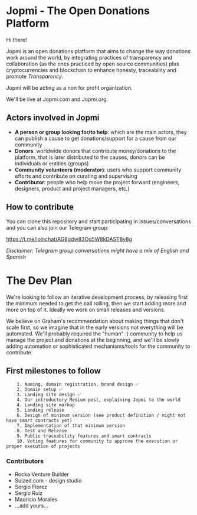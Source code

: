 # Jopmi - The Open Donations Platform

Hi there!

Jopmi is an open donations platform that aims to change the way donations work around the world, by integrating practices of transparency and collaboration (as the ones practiced by open source communities) plus cryptocurrencies and blockchain to enhance honesty, traceability and promote *Transparency*.

Jopmi will be acting as a non for profit organization.

We'll be live at Jopmi.com and Jopmi.org.


## Actors involved in Jopmi

- **A person or group looking for/to help**: which are the main actors, they can publish a cause to get donations/support for a cause from our community
- **Donors**: worldwide donors that contribute money/donations to the platform, that is later distributed to the causes, donors can be individuals or entities (groups)
- **Community volunteers (moderator)**: users who support community efforts and contribute on curating and supervising
- **Contributor**: people who help move the project forward (engineers, designers, product and project managers, etc.)


## How to contribute

You can clone this repository and start participating in Issues/conversations and you can also join our Telegram group:

https://t.me/joinchat/AG8gdw83Og5W8kDAST8y8g

*Disclaimer: Telegram group conversations might have a mix of English and Spanish*

# The Dev Plan

We're looking to follow an iterative development process, by releasing first the minimum needed to get the ball rolling, then we start adding more and more on top of it. Ideally we work on small releases and versions.

We believe on Graham's recommendation about making things that don't scale first, so we imagine that in the early versions not everything will be automated. We'll probably required the "human" :) community to help us manage the project and donations at the beginning, and we'll be slowly adding automation or sophisticated mechanisms/tools for the community to contribute.

## First milestones to follow

        1. Naming, domain registration, brand design ✅
        2. Domain setup ✅
        3. Landing site design ✅
        4. Our introductory Medium post, explaining Jopmi to the world
        4. Landing site markup
        5. Landing release
        6. Design of minimum version (see product definition / might not have smart contracts yet)
        7. Implementation of that minimum version
        8. Test and Release
        9. Public traceability features and smart contracts
        10. Voting features for community to approve the execution or proper execution of projects


### Contributors
- Rocka Venture Builder
- Suized.com - design studio
- Sergio Florez
- Sergio Ruiz
- Mauricio Morales
- …add yours…

